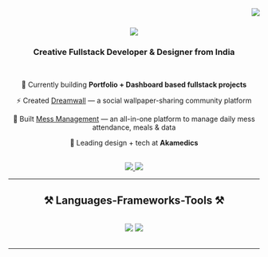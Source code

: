 <img align="right" src="https://visitor-badge.laobi.icu/badge?page_id=anasnajam.anasnajam" />

<h1 align="center">
  <img src="https://readme-typing-svg.herokuapp.com/?font=Righteous&size=35&center=true&vCenter=true&width=500&height=70&duration=4000&lines=Hi+There!+👋;+I'm+Anas+Najam;" />
</h1>

<h3 align="center">Creative Fullstack Developer & Designer from India</h3>

<br/>

<div align="center">

 🔭 Currently building **Portfolio + Dashboard based fullstack projects**  
 
⚡ Created [Dreamwall](https://dreamwallv2.vercel.app) — a social wallpaper-sharing community platform

🥗 Built [Mess Management](https://messmanagement.vercel.app) — an all-in-one platform to manage daily mess attendance, meals & data

🎨 Leading design + tech at **Akamedics**

</div>

<br/>

<div align="center"> 
  <a href="mailto:anasnajam@gmail.com">
    <img src="https://img.shields.io/badge/Gmail-333333?style=for-the-badge&logo=gmail&logoColor=red" />
  </a>
  <a href="https://www.linkedin.com/in/anasnajam" target="_blank">
    <img src="https://img.shields.io/badge/LinkedIn-0077B5?style=for-the-badge&logo=linkedin&logoColor=white" />
  </a>
</div>

<hr/>

<h2 align="center">⚒️ Languages-Frameworks-Tools ⚒️</h2>
<br/>
<div align="center">
    <img src="https://skillicons.dev/icons?i=react,next,tailwind,html,css,vscode,github,git,figma" />
    <img src="https://skillicons.dev/icons?i=nodejs,javascript,express,mongodb,cpp" /><br>
</div>

<br/>
<hr/>
